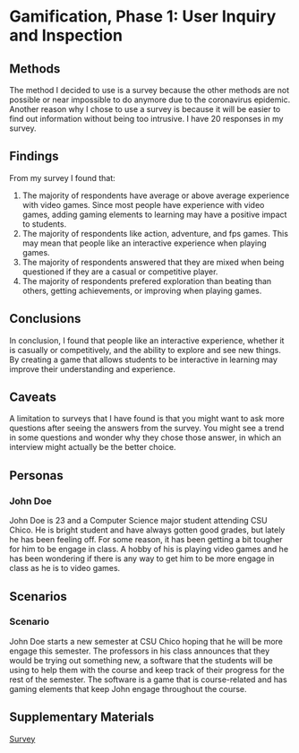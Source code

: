 # Gamification, Phase 1: User Inquiry and Inspection

## Methods

The method I decided to use is a survey because the other methods are not possible or near impossible to do anymore due to the coronavirus epidemic. Another reason why I chose to use a survey is because it will be easier to find out information without being too intrusive. I have 20 responses in my survey.

## Findings

From my survey I found that:

1) The majority of respondents have average or above average experience with video games. Since most people have experience with video games, adding gaming elements to learning may have a positive impact to students.
2) The majority of respondents like action, adventure, and fps games. This may mean that people like an interactive experience when playing games.
3) The majority of respondents answered that they are mixed when being questioned if they are a casual or competitive player.
4) The majority of respondents prefered exploration than beating than others, getting achievements, or improving when playing games.  

## Conclusions

In conclusion, I found that people like an interactive experience, whether it is casually or competitively, and the ability to explore and see new things. By creating a game that allows students to be interactive in learning may improve their understanding and experience.

## Caveats

A limitation to surveys that I have found is that you might want to ask more questions after seeing the answers from the survey. You might see a trend in some questions and wonder why they chose those answer, in which an interview might actually be the better choice.

## Personas

### John Doe
John Doe is 23 and a Computer Science major student attending CSU Chico. He is bright student and have always gotten good grades, but lately he has been feeling off. For some reason, it has been getting a bit tougher for him to be engage in class. A hobby of his is playing video games and he has been wondering if there is any way to get him to be more engage in class as he is to video games.   

## Scenarios

### Scenario
John Doe starts a new semester at CSU Chico hoping that he will be more engage this semester. The professors in his class announces that they would be trying out something new, a software that the students will be using to help them with the course and keep track of their progress for the rest of the semester. The software is a game that is course-related and has gaming elements that keep John engage throughout the course.

## Supplementary Materials

[Survey](https://docs.google.com/forms/d/e/1FAIpQLSdIdxMTZ-4D06IGucfrFapeHNmFYd5wplqilmZD8l2r-hR3Gg/viewform?vc=0&c=0&w=1)
